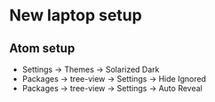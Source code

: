 # New laptop setup

## Atom setup
* Settings -> Themes -> Solarized Dark
* Packages -> tree-view -> Settings -> Hide Ignored
* Packages -> tree-view -> Settings -> Auto Reveal
